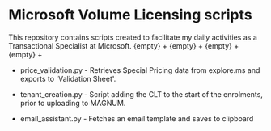 # Microsoft Volume Licensing scripts


This repository contains scripts created to facilitate my daily activities as a Transactional Specialist at Microsoft.
{empty} +
{empty} +
{empty} +
{empty} +
* price_validation.py - Retrieves Special Pricing data from explore.ms and exports to 'Validation Sheet'. 

* tenant_creation.py - Script adding the CLT to the start of the enrolments, prior to uploading to MAGNUM.

* email_assistant.py - Fetches an email template and saves to clipboard